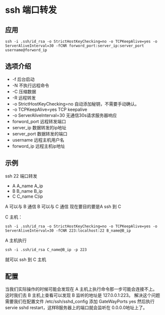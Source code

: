 # ssh 端口转发

## 应用
```
ssh -i .ssh/id_rsa -o StrictHostKeyChecking=no -o TCPKeepAlive=yes -o ServerAliveInterval=30 -fCNR forword_port:server_ip:server_port username@forword_ip
```

## 选项介绍
- -f 后台启动
- -N 不执行远程命令
- -C 压缩数据
- -R 远程转发
- -o StrictHostKeyChecking=no 自动添加秘钥，不需要手动确认。
- -o TCPKeepAlive=yes  TCP keepalive
- -o ServerAliveInterval=30 无通信30s请求服务器响应
- forword_port 远程转发端口
- server_ip 数据转发的ip地址
- server_port 数据转发的端口
- username 远程主机用户名
- forword_ip 远程主机ip地址

## 示例
ssh 22 端口转发
- A  A_name  A_ip
- B  B_name  B_ip
- C  C_name  C)ip

A 可以与 B 通信
B 可以与 C 通信
现在要目的要是A ssh 到 C

C 主机：
```
ssh -i .ssh/id_rsa -o StrictHostKeyChecking=no -o TCPKeepAlive=yes -o ServerAliveInterval=30 -fCNR 223:localhost:22 B_name@B_ip
```

A 主机执行
```
ssh -i .ssh/id_rsa C_name@B_ip -p 223
```
就可以 ssh 到 C 主机

## 配置
当我们实际操作的时候可能会发现在 A 主机上执行命令那一步可能会连接不上。
这时我们去 B 主机上查看可以发现 B 监听的地址是 127.0.0.1:223。
解决这个问题需要我们在配置文件 /etc/ssh/sshd_config 添加 GateWayPorts yes
然后执行  servie sshd restart，这样B服务器上的端口就会监听在 0.0.0.0地址上了。

